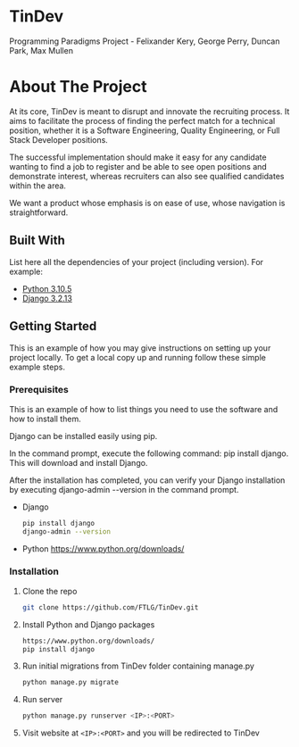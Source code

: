 # TinDev
Programming Paradigms Project - Felixander Kery, George Perry, Duncan Park, Max Mullen 

# About The Project

At its core, TinDev is meant to disrupt and innovate the recruiting process. It aims to facilitate the process of finding the perfect match for a technical position, whether it is a Software Engineering, Quality Engineering, or Full Stack Developer positions. 

The successful implementation should make it easy for any candidate wanting to find a job to register and be able to see open positions and demonstrate interest, whereas recruiters can also see qualified candidates within the area.

We want a product whose emphasis is on ease of use, whose navigation is straightforward.

## Built With
List here all the dependencies of your project (including version). For example:

* [Python 3.10.5](https://www.python.org/)
* [Django 3.2.13](https://www.djangoproject.com/)


## Getting Started

This is an example of how you may give instructions on setting up your project locally.
To get a local copy up and running follow these simple example steps.

### Prerequisites

This is an example of how to list things you need to use the software and how to install them.

Django can be installed easily using pip.

In the command prompt, execute the following command: pip install django. This will download and install Django.

After the installation has completed, you can verify your Django installation by executing django-admin --version in the command prompt.

* Django
  ```sh
  pip install django
  django-admin --version
  ```
  
* Python
  https://www.python.org/downloads/

### Installation

1. Clone the repo
   ```sh
   git clone https://github.com/FTLG/TinDev.git
   ```
2. Install Python and Django packages
   ```sh
   https://www.python.org/downloads/
   pip install django
   ```
4. Run initial migrations from TinDev folder containing manage.py
   ```sh
   python manage.py migrate
   ```
5. Run server
   ```sh
   python manage.py runserver <IP>:<PORT>
   ```
6. Visit website at ```<IP>:<PORT>``` and you will be redirected to TinDev
